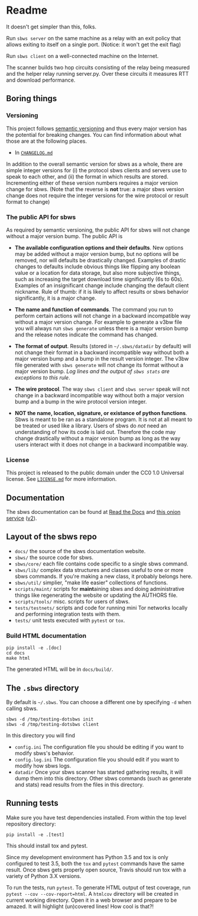 # Readme

It doesn't get simpler than this, folks.

Run `sbws server` on the same machine as a relay with an exit policy that
allows exiting to itself on a single port. (Notice: it won't get the exit flag)

Run `sbws client` on a well-connected machine on the Internet.

The scanner builds two hop circuits consisting of the relay being measured and
the helper relay running server.py. Over these circuits it measures RTT and
download performance.

## Boring things

### Versioning

This project follows [semantic versioning][] and thus every major version has
the potential for breaking changes. You can find information about what those
are at the following places.

- In [`CHANGELOG.md`](/CHANGELOG.md)

[semantic versioning]: https://semver.org/

In addition to the overall semantic version for sbws as a whole, there are
simple integer versions for (i) the protocol sbws clients and servers use to
speak to each other, and (ii) the format in which results are stored.
Incrementing either of these version numbers requires a major version change
for sbws. (Note that the reverse is **not** true: a major sbws version change
does not require the integer versions for the wire protocol or result format to
change)

### The public API for sbws

As required by semantic versioning, the public API for sbws will not change
without a major version bump. The public API is

- **The available configuration options and their defaults**. New options may
  be added without a major version bump, but no options will be removed, nor
will defaults be drastically changed. Examples of drastic changes to defaults
include obvious things like flipping any boolean value or a location for data
storage, but also more subjective things, such as increasing the target
download time significantly (6s to 60s). Examples of an insignificant change
include changing the default client nickname. Rule of thumb: if it is likely to
affect results or sbws behavior significantly, it is a major change.

- **The name and function of commands**. The command you run to perform certain
  actions will not change in a backward incompatible way without a major
version change. For example to generate a v3bw file you will always run `sbws
generate` unless there is a major version bump and the release notes indicate
the command has changed.

- **The format of output**. Results (stored in `~/.sbws/datadir` by default)
  will not change their format in a backward incompatible way without both a
major version bump and a bump in the result version integer. The v3bw file
generated with `sbws generate` will not change its format without a major
version bump. *Log lines and the output of `sbws stats` are exceptions to this
rule*.

- **The wire protocol**. The way `sbws client` and `sbws server` speak will not
  change in a backward incompatible way without both a major version bump and a
bump in the wire protocol version integer.

- **NOT the name, location, signature, or existance of python functions**. Sbws
  is meant to be ran as a standalone program. It is not at all meant to be
treated or used like a library. Users of sbws do *not* need an understanding of
how its code is laid out. Therefore the code may change drastically without a
major version bump as long as the way users interact with it does not change in
a backward incompatible way.

### License

This project is released to the public domain under the CC0 1.0 Universal
license. See [`LICENSE.md`](/LICENSE.md) for more information.

## Documentation

The sbws documentation can be found at [Read the Docs](https://sbws.readthedocs.io)
and
[this onion service](http://d7pxflytfsmz6uh3x7i2jxzzwea6nbpmtsz5tmfkcin5edapaig5vpyd.onion/)
([v2](http://sdmb3rfvp3wadu6y.onion/)).

## Layout of the sbws repo

- `docs/` the source of the sbws documentation website.
- `sbws/` the source code for sbws.
- `sbws/core/` each file contains code specific to a single sbws command.
- `sbws/lib/` complex data structures and classes useful to one or more sbws
  commands. If you're making a new class, it probably belongs here.
- `sbws/util/` simplier, "make life easier" collections of functions.
- `scripts/maint/` scripts for **maint**aining sbws and doing administrative
  things like regenerating the website or updating the AUTHORS file.
- `scripts/tools/` misc. scripts for users of sbws.
- `tests/testnets/` scripts and code for running mini Tor networks locally and
  performing integration tests with them.
- `tests/` unit tests executed with `pytest` or `tox`.

### Build HTML documentation

    pip install -e .[doc]
    cd docs
    make html

The generated HTML will be in `docs/build/`.

## The `.sbws` directory

By default is `~/.sbws`. You can choose a different one by specifying `-d` when
calling sbws.

    sbws -d /tmp/testing-dotsbws init
    sbws -d /tmp/testing-dotsbws client

In this directory you will find

- `config.ini` The configuration file you should be editing if you want to
  modify sbws's behavior.
- `config.log.ini` The configuration file you should edit if you want to modify
  how sbws logs.
- `datadir` Once your sbws scanner has started gathering results, it will dump
  them into this directory. Other sbws commands (such as generate and stats)
  read results from the files in this directory.

## Running tests

Make sure you have test dependencies installed. From within the top level
repository directory:

    pip install -e .[test]

This should install tox and pytest.

Since my development environment has Python 3.5 and tox is only configured to
test 3.5, both the `tox` and `pytest` commands have the same result. Once sbws
gets properly open source, Travis should run tox with a variety of Python 3.X
versions.

To run the tests, run `pytest`. To generate HTML output of test coverage, run
`pytest --cov --cov-report=html`. A `htmlcov` directory will be created in
current working directory. Open it in a web browser and prepare to be amazed.
It will highlight (un)covered lines! How cool is that?!
